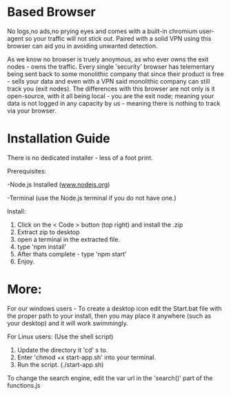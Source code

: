 # Based Browser

No logs,no ads,no prying eyes and comes with a built-in chromium user-agent so your traffic will not stick out. Paired with a solid VPN using this browser can aid you in avoiding unwanted detection.

As we know no browser is truely anoymous, as who ever owns the exit nodes - owns the traffic. Every single 'security' browser has telementary being sent back to some monolithic company that since their product is free - sells your data and even with a VPN said monolithic company can still track you (exit nodes). The differences with this browser are not only is it open-source, with it all being local - you are the exit node; meaning your data is not logged in any capacity by us - meaning there is nothing to track via your browser.
# Installation Guide

There is no dedicated installer - less of a foot print.

Prerequisites:

-Node.js Installed (www.nodejs.org)

-Terminal (use the Node.js terminal if you do not have one.)

Install:
1. Click on the < Code > button (top right) and install the .zip
2. Extract zip to desktop
3. open a terminal in the extracted file.
4. type 'npm install'
5. After thats complete - type 'npm start'
6. Enjoy.


# More:
For our windows users - To create a desktop icon edit the Start.bat file with the proper path to your install, then you may place it anywhere (such as your desktop) and it will work swimmingly.

For Linux users: (Use the shell script)
1. Update the directory it 'cd' s to.
2. Enter 'chmod +x start-app.sh' into your terminal.
3. Run the script. (./start-app.sh)

To change the search engine, edit the var url in the 'search()' part of the functions.js
